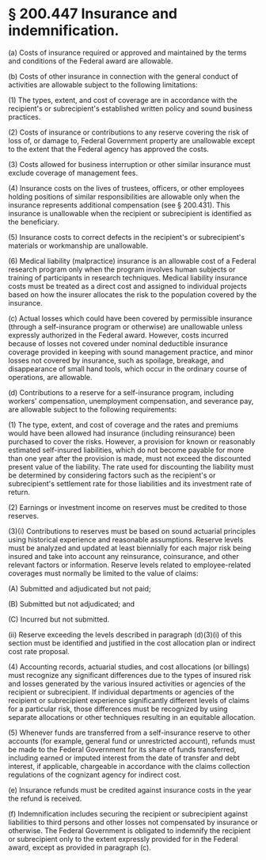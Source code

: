 # § 200.447   Insurance and indemnification.

(a) Costs of insurance required or approved and maintained by the terms and conditions of the Federal award are allowable.


(b) Costs of other insurance in connection with the general conduct of activities are allowable subject to the following limitations:


(1) The types, extent, and cost of coverage are in accordance with the recipient's or subrecipient's established written policy and sound business practices.


(2) Costs of insurance or contributions to any reserve covering the risk of loss of, or damage to, Federal Government property are unallowable except to the extent that the Federal agency has approved the costs.


(3) Costs allowed for business interruption or other similar insurance must exclude coverage of management fees.


(4) Insurance costs on the lives of trustees, officers, or other employees holding positions of similar responsibilities are allowable only when the insurance represents additional compensation (see § 200.431). This insurance is unallowable when the recipient or subrecipient is identified as the beneficiary.


(5) Insurance costs to correct defects in the recipient's or subrecipient's materials or workmanship are unallowable.


(6) Medical liability (malpractice) insurance is an allowable cost of a Federal research program only when the program involves human subjects or training of participants in research techniques. Medical liability insurance costs must be treated as a direct cost and assigned to individual projects based on how the insurer allocates the risk to the population covered by the insurance.


(c) Actual losses which could have been covered by permissible insurance (through a self-insurance program or otherwise) are unallowable unless expressly authorized in the Federal award. However, costs incurred because of losses not covered under nominal deductible insurance coverage provided in keeping with sound management practice, and minor losses not covered by insurance, such as spoilage, breakage, and disappearance of small hand tools, which occur in the ordinary course of operations, are allowable.


(d) Contributions to a reserve for a self-insurance program, including workers' compensation, unemployment compensation, and severance pay, are allowable subject to the following requirements:


(1) The type, extent, and cost of coverage and the rates and premiums would have been allowed had insurance (including reinsurance) been purchased to cover the risks. However, a provision for known or reasonably estimated self-insured liabilities, which do not become payable for more than one year after the provision is made, must not exceed the discounted present value of the liability. The rate used for discounting the liability must be determined by considering factors such as the recipient's or subrecipient's settlement rate for those liabilities and its investment rate of return.


(2) Earnings or investment income on reserves must be credited to those reserves.


(3)(i) Contributions to reserves must be based on sound actuarial principles using historical experience and reasonable assumptions. Reserve levels must be analyzed and updated at least biennially for each major risk being insured and take into account any reinsurance, coinsurance, and other relevant factors or information. Reserve levels related to employee-related coverages must normally be limited to the value of claims:


(A) Submitted and adjudicated but not paid;


(B) Submitted but not adjudicated; and


(C) Incurred but not submitted.


(ii) Reserve exceeding the levels described in paragraph (d)(3)(i) of this section must be identified and justified in the cost allocation plan or indirect cost rate proposal.


(4) Accounting records, actuarial studies, and cost allocations (or billings) must recognize any significant differences due to the types of insured risk and losses generated by the various insured activities or agencies of the recipient or subrecipient. If individual departments or agencies of the recipient or subrecipient experience significantly different levels of claims for a particular risk, those differences must be recognized by using separate allocations or other techniques resulting in an equitable allocation.


(5) Whenever funds are transferred from a self-insurance reserve to other accounts (for example, general fund or unrestricted account), refunds must be made to the Federal Government for its share of funds transferred, including earned or imputed interest from the date of transfer and debt interest, if applicable, chargeable in accordance with the claims collection regulations of the cognizant agency for indirect cost.


(e) Insurance refunds must be credited against insurance costs in the year the refund is received.


(f) Indemnification includes securing the recipient or subrecipient against liabilities to third persons and other losses not compensated by insurance or otherwise. The Federal Government is obligated to indemnify the recipient or subrecipient only to the extent expressly provided for in the Federal award, except as provided in paragraph (c).






